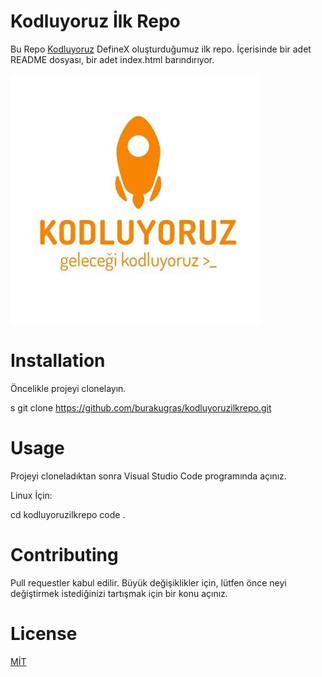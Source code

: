 # Kodluyoruz İlk Repo

Bu Repo [Kodluyoruz](https://kodluyoruz.org/) DefineX oluşturduğumuz ilk repo. İçerisinde bir adet README dosyası, bir adet index.html barındırıyor.

![Kodluyoruz Logo](https://raw.githubusercontent.com/Kodluyoruz/taskforce/git/git/markdown-nedir-nasil-kullaniriz-/figures/kodluyoruz_logo.jpg)

# Installation

Öncelikle projeyi clonelayın.

s
git clone https://github.com/burakugras/kodluyoruzilkrepo.git


# Usage

Projeyi cloneladıktan sonra Visual Studio Code programında açınız.

Linux İçin:


cd kodluyoruzilkrepo
code .


# Contributing

Pull requestler kabul edilir. Büyük değişiklikler için, lütfen önce neyi değiştirmek istediğinizi tartışmak için bir konu açınız.

# License

[MİT](https://choosealicense.com/licenses/mit/)